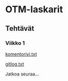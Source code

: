 # OTM-laskarit 
## Tehtävät
### Viikko 1 

[komentorivi.txt](https://github.com/LeeviT/otm-harjoitustyo/blob/master/laskarit/viikko1/komentorivi.txt)

[gitlog.txt](https://github.com/LeeviT/otm-harjoitustyo/blob/master/laskarit/viikko1/gitlog.txt)

Jatkoa seuraa...
